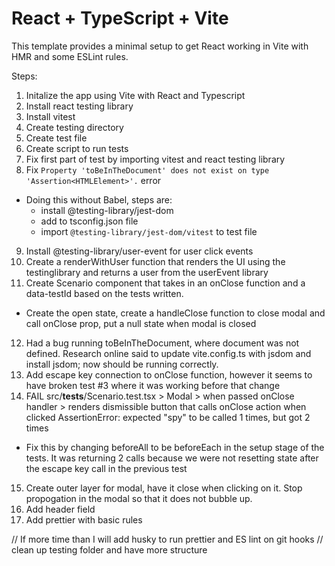 # React + TypeScript + Vite

This template provides a minimal setup to get React working in Vite with HMR and some ESLint rules.

Steps: 

1. Initalize the app using Vite with React and Typescript
2. Install react testing library
3. Install vitest
4. Create testing directory
5. Create test file
6. Create script to run tests
7. Fix first part of test by importing vitest and react testing library
8. Fix ``` Property 'toBeInTheDocument' does not exist on type 'Assertion<HTMLElement>'. ``` error
  - Doing this without Babel, steps are:
    - install @testing-library/jest-dom
    - add to tsconfig.json file
    - import ```@testing-library/jest-dom/vitest``` to test file
9. Install @testing-library/user-event for user click events
10. Create a renderWithUser function that renders the UI using the testinglibrary and returns a user from the userEvent library
11. Create Scenario component that takes in an onClose function and a data-testId based on the tests written.
  - Create the open state, create a handleClose function to close modal and call onClose prop, put a null state when modal is closed
12. Had a bug running toBeInTheDocument, where document was not defined. Research online said to update vite.config.ts with jsdom and install jsdom; now should be running correctly.
13. Add escape key connection to onClose function, however it seems to have broken test #3 where it was working before that change
14.  FAIL  src/__tests__/Scenario.test.tsx > Modal > when passed onClose handler > renders dismissible button that calls onClose action when clicked
AssertionError: expected "spy" to be called 1 times, but got 2 times
 - Fix this by changing beforeAll to be beforeEach in the setup stage of the tests. It was returning 2 calls because we were not resetting state after the escape key call in the previous test
 15. Create outer layer for modal, have it close when clicking on it. Stop propogation in the modal so that it does not bubble up.
 16. Add header field
 17. Add prettier with basic rules


 // If more time than I will add husky to run prettier and ES lint on git hooks
 // clean up testing folder and have more structure